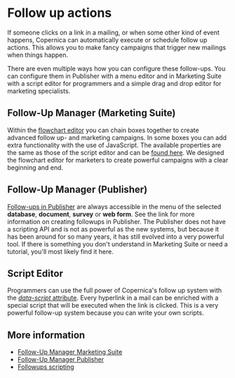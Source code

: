# Follow up actions

If someone clicks on a link in a mailing, or when some other kind of event
happens, Copernica can automatically execute or schedule follow up actions.
This allows you to make fancy campaigns that trigger new mailings when
things happen. 

There are even multiple ways how you can configure these
follow-ups. You can configure them in Publisher with a menu editor and 
in Marketing Suite with a script editor for programmers and a simple drag 
and drop editor for marketing specialists.

## Follow-Up Manager (Marketing Suite)

Within the [flowchart editor](./follow-up-manager-ms) you can chain boxes together to create 
advanced follow up- and marketing campaigns. In some boxes you can add 
extra functionality with the use of JavaScript. The available properties 
are the same as those of the script editor and can be [found here](./followups-scripting.md). 
We designed the flowchart editor for marketers to create powerful 
campaigns with a clear beginning and end.

## Follow-Up Manager (Publisher)

[Follow-ups in Publisher](./publisher-follow-up-manager) are always accessible in the menu of the 
selected **database**, **document**, **survey** or **web form**. See the 
link for more information on creating followups in Publisher. The Publisher does not have
a scripting API and is not as powerful as the new systems, but because it has
been around for so many years, it has still evolved into a very powerful tool.
If there is something you don't understand in Marketing Suite or need a tutorial, 
you'll most likely find it here.

## Script Editor

Programmers can use the full power of Copernica's follow up system with the
[*data-script* attribute](./followups-scripting.md). Every hyperlink in a mail 
can be enriched with a special script that will be executed when the link is 
clicked. This is a very powerful follow-up system because you can write your
own scripts.

## More information

* [Follow-Up Manager Marketing Suite](./follow-up-manager-ms.md)
* [Follow-Up Manager Publisher](./follow-up-manager-publisher.md)
* [Followups scripting](./followups-scripting.md)



